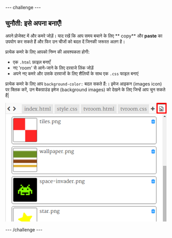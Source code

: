\--- challenge \---

## चुनौती: इसे अपना बनाएँ!

अपने प्रोजेक्ट में और कमरे जोड़ें। याद रखें कि आप समय बचाने के लिए ** copy** और **paste** का उपयोग कर सकते हैं और फिर उन चीजों को बदल दें जिनकी जरूरत अलग है।

प्रत्येक कमरे के लिए आपको निम्न की आवश्यकता होगी:

+ एक `.html` फ़ाइल बनाएँ
+ नए 'room' से आने-जाने के लिए दरवाजे लिंक जोड़ें
+ अपने नए कमरे और उसके दरवाजों के लिए शैलियों के साथ एक `.css` फाइल बनाएं

प्रत्येक कमरे के लिए आप `background-color:` बदल सकते हैं:। इमेज आइकन (images icon) पर क्लिक करें, उन बैकग्राउंड इमेज (background images) को देखने के लिए जिन्हें आप चुन सकते हैं|

![स्क्रीनशॉट](images/rooms-images.png)

\--- /challenge \---